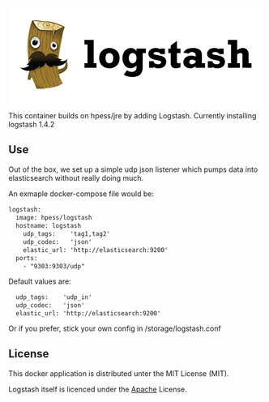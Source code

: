 ![Logstash](/logstash.png?raw=true "Logstash")

This container builds on hpess/jre by adding Logstash. Currently installing logstash 1.4.2

## Use
Out of the box, we set up a simple udp json listener which pumps data into elasticsearch without really doing much.

An exmaple docker-compose file would be:
```
logstash:
  image: hpess/logstash
  hostname: logstash
    udp_tags:    'tag1,tag2'
    udp_codec:   'json'
    elastic_url: 'http://elasticsearch:9200'                                                                                        
  ports:
    - "9303:9303/udp"
```
Default values are:
``` 
  udp_tags:    'udp_in'
  udp_codec:   'json'
  elastic_url: 'http://elasticsearch:9200'
```

Or if you prefer, stick your own config in /storage/logstash.conf

## License
This docker application is distributed unter the MIT License (MIT).

Logstash itself is licenced under the [Apache](https://github.com/elastic/logstash/blob/master/LICENSE) License.
